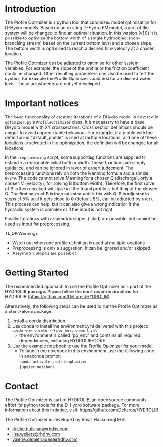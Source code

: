 # Introduction 
The Profile Optimizer is a python tool that automizes model optimisation for D-Hydro models. 
Based on an existing D-Hydro FM model, a part of the system will be changed to find an optimal situation. 
In this version (v1.0) it is possible to optimize the bottom width of a single hydroobject (non-branching stream)
based on the current bottom level and a chosen slope. 
The bottom width is optimised to reach a desired flow velocity at a chosen location. 

The Profile Optimizer can be adjusted to optimise for other system variables. For example, the slope of the profile or the friction coefficient could be changed. 
Other resulting parameters can also be used to test the system, for example the Profile Optimizer could test for an desired water level. 
These adjustments are not yet developed. 

# Important notices
The base functionality of creating iterations of a DHydro model is covered in `optimizer.py`'s `ProfileOptimizer` class. 
It is necassary to have a base DHydro model with XY crosssections. 
Cross section definitions should be unique to avoid unpredictable behaviour. 
For example, if a profile with the definition-id "default_profile" is used at multiple locations, and one of these locations is selected in the optimization, the definition will be changed for all locations. 

In the `preprocessing` script, some supporting functions are supplied to estimate a reasonable initial bottom width. 
These functions are simply guidance, and can be ignored in favor of expert judgement. 
The preprocessing functions rely on both the Manning formula and a simple `Q=V*A`. 
The code cannot solve Manning for a chosen Q (discharge), only a chosen V (velocity), for solving B (bottom width).
Therefore, the first solve of B is then checked with `Q=V*A` if the found profile is befitting of the chosen Q. 
The first solve of B is then adjusted until it fits with Q. 
B is adjusted in steps of 5% until it gets close to Q (default: 5%, can be adjusted by user). 
This process can help, but it can also give a wrong indication if the hydraulic system is complex or if the input is not right. 

Finally: Iterations with assymetric slopes (talud) are possible, but cannot be used as input for preprocessing. 

TL;DR Warnings: 
* Watch out when one profile definition is used at multiple locations 
* Preprocessing is only a suggestion, it can be ignored and/or skipped
* Assymetric slopes are possible! 


# Getting Started
The recommended approach to use the Profile Optimizer as a part of the HYDROLIB package. 
Please follow the most recent instructions for HYDROLIB (https://github.com/Deltares/HYDROLIB).

Alternatively, the following steps can be used to run the Profile Optimizer as a stand-alone package:
1.  Install a conda distribution. 
2.  Use conda to install the environment.yml delivered with this project:  
    `conda env create --file environment.yml`  
    - the environment is called "po_env" and contains all required dependencies, including HYDROLIB-CORE.
3.  Use the example notebook to use the Profile Optimizer for your model.
    - To launch the notebook in this environment, use the following code in anaconda prompt:  
    `conda activate profileoptimizer`  
    `jupyter notebook`

# Contact 
The Profile Optimizer is part of HYDROLIB, an open source community effort for python tools for the D-Hydro software package. 
For more information about this initiative, visit: https://github.com/Deltares/HYDROLIB

The Profile Optimizer is developed by Royal HaskoningDHV:
- rineke.hulsman@rhdhv.com
- lisa.weijers@rhdhv.com
- valerie.demetriades@rhdhv.com